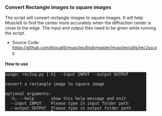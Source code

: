 ### Convert Rectangle images to square images
The script will convert rectangle images to square images. It will help MuscleX to find the center more accurately when the diffraction center is close to the edge. The input and output files need to be given while running the script.

- Source Code: https://github.com/biocatiit/musclex/blob/master/musclex/utils/rec2sq.py

#### How to use
![-](../../images/rec2sq.png)




